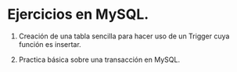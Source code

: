 # Ejercicios en MySQL.

1) Creación de una tabla sencilla para hacer uso de un Trigger cuya función es insertar.

2) Practica básica sobre una transacción en MySQL.
